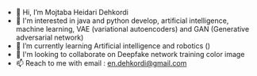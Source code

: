 - 👋 Hi, I’m Mojtaba Heidari Dehkordi
- 👀 I'm interested in java and python develop, artificial intelligence, machine learning, VAE (variational autoencoders) and GAN (Generative adversarial network)
- 🌱 I’m currently learning Artificial intelligence and robotics ()
- 💞️ I'm looking to collaborate on Deepfake network training color image
- 📫 Reach to me with email : en.dehkordi@gmail.com

<!---
mojtabadehkordi/mojtabadehkordi is a ✨ special ✨ repository because its `README.md` (this file) appears on your GitHub profile.
You can click the Preview link to take a look at your changes.
--->
